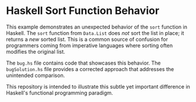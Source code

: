 # Haskell Sort Function Behavior

This example demonstrates an unexpected behavior of the `sort` function in Haskell.  The `sort` function from `Data.List` does *not* sort the list in place; it returns a *new* sorted list. This is a common source of confusion for programmers coming from imperative languages where sorting often modifies the original list.

The `bug.hs` file contains code that showcases this behavior.  The `bugSolution.hs` file provides a corrected approach that addresses the unintended comparison.

This repository is intended to illustrate this subtle yet important difference in Haskell's functional programming paradigm.